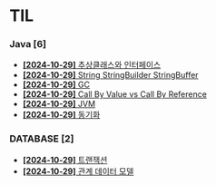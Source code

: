 # TIL
 
### Java [6]
- [**[2024-10-29]**  추상클래스와 인터페이스](https://github.com/A-lass/TIL/blob/main/Java/추상클래스와_인터페이스.md)
- [**[2024-10-29]**  String StringBuilder StringBuffer](https://github.com/A-lass/TIL/blob/main/Java/String_StringBuilder_StringBuffer.md)
- [**[2024-10-29]**  GC](https://github.com/A-lass/TIL/blob/main/Java/GC.md)
- [**[2024-10-29]**  Call By Value vs Call By Reference](https://github.com/A-lass/TIL/blob/main/Java/Call_By_Value_vs_Call_By_Reference.md)
- [**[2024-10-29]**  JVM](https://github.com/A-lass/TIL/blob/main/Java/JVM.md)
- [**[2024-10-29]**  동기화](https://github.com/A-lass/TIL/blob/main/Java/동기화.md)
### DATABASE [2]
- [**[2024-10-29]**  트랜잭션](https://github.com/A-lass/TIL/blob/main/DATABASE/트랜잭션.md)
- [**[2024-10-29]**  관계 데이터 모델](https://github.com/A-lass/TIL/blob/main/DATABASE/관계_데이터_모델.md)

